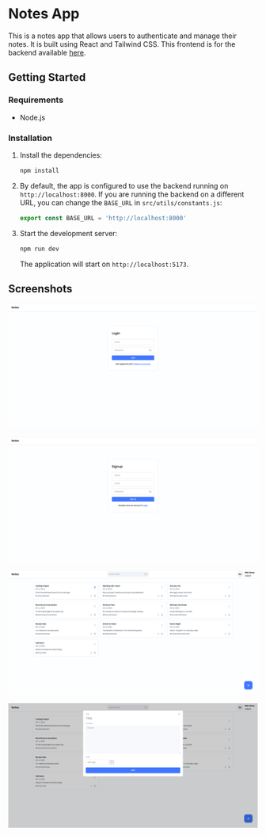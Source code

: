 # Notes App

This is a notes app that allows users to authenticate and manage their notes. It is built using React and Tailwind CSS. This frontend is for the backend available [here](https://github.com/BiAksoy/notes-app-backend).

## Getting Started

### Requirements

- Node.js

### Installation

1. Install the dependencies:

   ```bash
   npm install
   ```

2. By default, the app is configured to use the backend running on `http://localhost:8000`. If you are running the backend on a different URL, you can change the `BASE_URL` in `src/utils/constants.js`:

   ```javascript
   export const BASE_URL = 'http://localhost:8000'
   ```

3. Start the development server:

   ```bash
   npm run dev
   ```

   The application will start on `http://localhost:5173`.

## Screenshots

![Login](src/assets/screenshots/screenshot_1.png)

![Signup](src/assets/screenshots/screenshot_2.png)

![Dashboard](src/assets/screenshots/screenshot_3.png)

![Add Note](src/assets/screenshots/screenshot_4.png)
